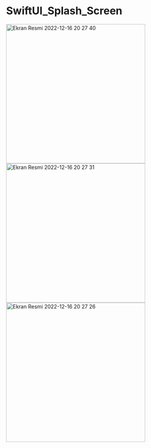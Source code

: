 # SwiftUI_Splash_Screen

<img width="377" alt="Ekran Resmi 2022-12-16 20 27 40" src="https://user-images.githubusercontent.com/28389250/208155048-a5441e99-88d1-4f17-965b-a8fdadf398b5.png">

<img width="377" alt="Ekran Resmi 2022-12-16 20 27 31" src="https://user-images.githubusercontent.com/28389250/208155038-8ebcc68a-079d-44ae-a57b-3e51179ffda7.png">

<img width="377" alt="Ekran Resmi 2022-12-16 20 27 26" src="https://user-images.githubusercontent.com/28389250/208155028-96b02817-d29c-49f0-a8ac-a4fd60dfdd21.png">
